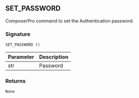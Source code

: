 ## SET\_PASSWORD

ComposerPro command to set the Authentication password.


### Signature

`SET_PASSWORD ()`


| Parameter | Description |
| --- | --- |
| str | Password |


### Returns

`None`
